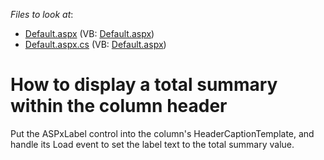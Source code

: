 <!-- default file list -->
*Files to look at*:

* [Default.aspx](./CS/CS/Default.aspx) (VB: [Default.aspx](./VB/CS/Default.aspx))
* [Default.aspx.cs](./CS/CS/Default.aspx.cs) (VB: [Default.aspx](./VB/CS/Default.aspx))
<!-- default file list end -->
# How to display a total summary within the column header


<p>Put the ASPxLabel control into the column's HeaderCaptionTemplate, and handle its Load event to set the label text to the total summary value.</p>

<br/>


